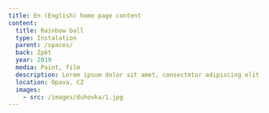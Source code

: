 ```yaml
---
title: En (English) home page content
content:
  title: Rainbow ball
  type: Instalation
  parent: /spaces/
  back: Zpět
  year: 2019
  media: Paint, film
  description: Lorem ipsum dolor sit amet, consectetur adipiscing elit, sed do eiusmod tempor incididunt ut labore et dolore magna aliqua. 
  location: Opava, CZ
  images:
    - src: /images/duhovka/1.jpg
---
```

